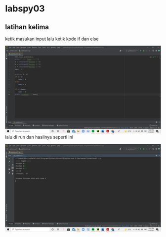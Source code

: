 # labspy03

## latihan kelima 
ketik masukan input lalu ketik kode if dan else <p>
![gambar 8](screenshot/ss21.png)
lalu di run dan hasilnya seperti ini <p>
![gambar 9](screenshot/ss211.png) 
